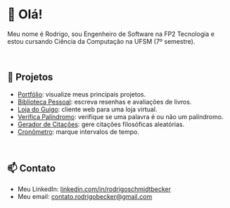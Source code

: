 # 👋 Olá!

Meu nome é Rodrigo, sou Engenheiro de Software na FP2 Tecnologia e estou cursando Ciência da Computação na UFSM (7º semestre).

<br/>

## 📝 Projetos

<ul>
  <li><a href="https://github.com/guigobecker/portfolio">Portfólio</a>: visualize meus principais projetos.</li>
  <li><a href="https://github.com/guigobecker/biblioteca-pessoal-v2">Biblioteca Pessoal</a>: escreva resenhas e avaliações de livros.</li>
  <li><a href="https://github.com/guigobecker/loja-do-guigo">Loja do Guigo</a>: cliente web para uma loja virtual.</li>
  <li><a href="https://github.com/guigobecker/verifica-palindromo">Verifica Palíndromo</a>: verifique se uma palavra é ou não um palíndromo.</li>
  <li><a href="https://github.com/guigobecker/gerador-de-citacoes">Gerador de Citações</a>: gere citações filosóficas aleatórias.</li>
  <li><a href="https://github.com/guigobecker/cronometro">Cronômetro</a>: marque intervalos de tempo.</li>
</ul>

<br/>

## 📫 Contato

<ul>
  <li>Meu LinkedIn: <a href="https://www.linkedin.com/in/rodrigoschmidtbecker/">linkedin.com/in/rodrigoschmidtbecker</a></li>
  <li>Meu email: <a href="mailto:contato.rodrigobecker@gmail.com">contato.rodrigobecker@gmail.com</a></li>
</ul>
